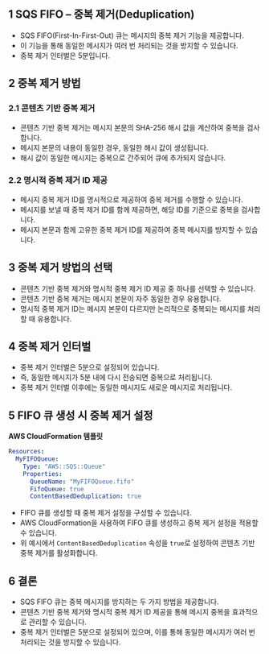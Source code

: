 ## 1 SQS FIFO – 중복 제거(Deduplication)

- SQS FIFO(First-In-First-Out) 큐는 메시지의 중복 제거 기능을 제공합니다.
- 이 기능을 통해 동일한 메시지가 여러 번 처리되는 것을 방지할 수 있습니다.
- 중복 제거 인터벌은 5분입니다.



## 2 중복 제거 방법

### 2.1 콘텐츠 기반 중복 제거

- 콘텐츠 기반 중복 제거는 메시지 본문의 SHA-256 해시 값을 계산하여 중복을 검사합니다.
- 메시지 본문의 내용이 동일한 경우, 동일한 해시 값이 생성됩니다.
- 해시 값이 동일한 메시지는 중복으로 간주되어 큐에 추가되지 않습니다.



### 2.2 명시적 중복 제거 ID 제공

- 메시지 중복 제거 ID를 명시적으로 제공하여 중복 제거를 수행할 수 있습니다.
- 메시지를 보낼 때 중복 제거 ID를 함께 제공하면, 해당 ID를 기준으로 중복을 검사합니다.
- 메시지 본문과 함께 고유한 중복 제거 ID를 제공하여 중복 메시지를 방지할 수 있습니다.



## 3 중복 제거 방법의 선택

- 콘텐츠 기반 중복 제거와 명시적 중복 제거 ID 제공 중 하나를 선택할 수 있습니다.
- 콘텐츠 기반 중복 제거는 메시지 본문이 자주 동일한 경우 유용합니다.
- 명시적 중복 제거 ID는 메시지 본문이 다르지만 논리적으로 중복되는 메시지를 처리할 때 유용합니다.



## 4 중복 제거 인터벌

- 중복 제거 인터벌은 5분으로 설정되어 있습니다.
- 즉, 동일한 메시지가 5분 내에 다시 전송되면 중복으로 처리됩니다.
- 중복 제거 인터벌 이후에는 동일한 메시지도 새로운 메시지로 처리됩니다.



## 5 FIFO 큐 생성 시 중복 제거 설정

**AWS CloudFormation 템플릿**

```yaml
Resources:
  MyFIFOQueue:
	Type: "AWS::SQS::Queue"
	Properties:
	  QueueName: "MyFIFOQueue.fifo"
	  FifoQueue: true
	  ContentBasedDeduplication: true
```

- FIFO 큐를 생성할 때 중복 제거 설정을 구성할 수 있습니다.
- AWS CloudFormation을 사용하여 FIFO 큐를 생성하고 중복 제거 설정을 적용할 수 있습니다.
- 위 예시에서 `ContentBasedDeduplication` 속성을 `true`로 설정하여 콘텐츠 기반 중복 제거를 활성화합니다.



## 6 결론

- SQS FIFO 큐는 중복 메시지를 방지하는 두 가지 방법을 제공합니다.
- 콘텐츠 기반 중복 제거와 명시적 중복 제거 ID 제공을 통해 메시지 중복을 효과적으로 관리할 수 있습니다.
- 중복 제거 인터벌은 5분으로 설정되어 있으며, 이를 통해 동일한 메시지가 여러 번 처리되는 것을 방지할 수 있습니다.

